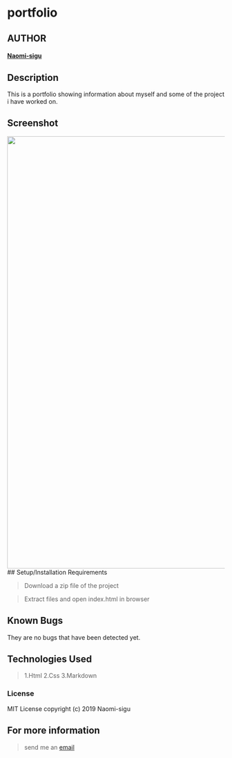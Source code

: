 # portfolio

## AUTHOR
#### [Naomi-sigu](https://github.com/Naomi-sigu) 

## Description
This is a portfolio showing information about myself and some of the project i have worked on.

## Screenshot
<img src="https://github.com/Naomi-sigu/screenshot/blob/master/screenshot.png" width="1000">
## Setup/Installation Requirements

> Download a zip file of the project

> Extract files and open index.html in browser

## Known Bugs
They are no bugs that have been detected yet.
## Technologies Used
> 1.Html
> 2.Css
> 3.Markdown

### License
 MIT License
 copyright (c) 2019 Naomi-sigu
 
 ## For more information
 > send me an [email](siguneema@gmail.com)
